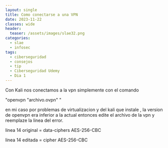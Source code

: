 ```yaml
---
layout: single
title: Como conectarse a una VPN
date: 2023-11-22
classes: wide
header:
  teaser: /assets/images/slae32.png
categories:
  - slae
  - infosec
tags:
  - ciberseguridad
  - consejos
  - tip
  - Ciberseguridad Udemy
  - Dia 1
---
```


Con Kali nos conectamos a la vpn simplemente con el comando

"openvpn "archivo.ovpn" "

en mi caso por problemas de virtualizacion y del kali que instale , la version de openvpn era inferior a la actual entonces edite el archivo de la vpn y reemplaze la linea del error.

linea 14 original = data-ciphers AES-256-CBC

linea 14 editada = cipher AES-256-CBC


